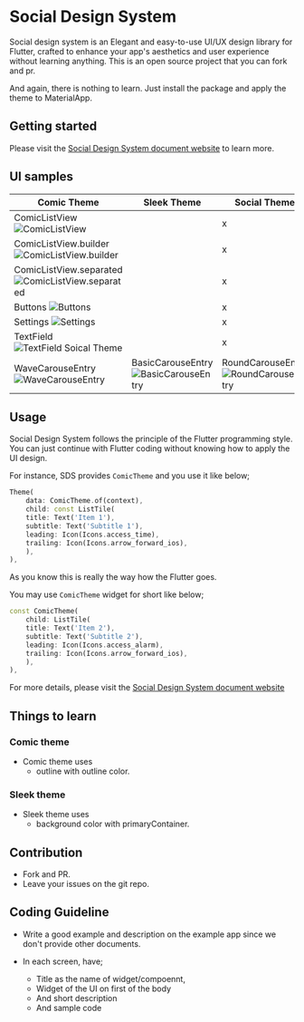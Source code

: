 # Social Design System

Social design system is an Elegant and easy-to-use UI/UX design library for Flutter, crafted to enhance your app's aesthetics and user experience without learning anything. This is an open source project that you can fork and pr.

And again, there is nothing to learn. Just install the package and apply the theme to MaterialApp.

## Getting started

Please visit the [Social Design System document website](https://thruthesky.github.io/social_design_system/) to learn more.

## UI samples

| Comic Theme                                                                                                                                | Sleek Theme                                                                                                               | Social Theme                                                                                                              |
| ------------------------------------------------------------------------------------------------------------------------------------------ | ------------------------------------------------------------------------------------------------------------------------- | ------------------------------------------------------------------------------------------------------------------------- |
| ComicListView![ComicListView](https://thruthesky.github.io/social_design_system/images/comic_list_view.jpg)                                |                                                                                                                           | x                                                                                                                         |
| ComicListView.builder ![ComicListView.builder](https://thruthesky.github.io/social_design_system/images/comic_list_view_builder.jpg)       |                                                                                                                           | x                                                                                                                         |
| ComicListView.separated ![ComicListView.separated](https://thruthesky.github.io/social_design_system/images/comic_list_view_separated.jpg) |                                                                                                                           | x                                                                                                                         |
| Buttons ![Buttons](https://thruthesky.github.io/social_design_system/images/buttons.jpg)                                                   |                                                                                                                           | x                                                                                                                         |
| Settings ![Settings](https://thruthesky.github.io/social_design_system/images/settings.jpg)                                                |                                                                                                                           | x                                                                                                                         |
| TextField ![TextField Soical Theme](https://thruthesky.github.io/social_design_system/images/comic.text_field.jpg)                         |                                                                                                                           | x                                                                                                                         |
| WaveCarouseEntry ![WaveCarouseEntry](https://thruthesky.github.io/social_design_system/images/wave_carousel_entry.gif)                     | BasicCarouseEntry ![BasicCarouseEntry](https://thruthesky.github.io/social_design_system/images/basic_carousel_entry.gif) | RoundCarouseEntry ![RoundCarouseEntry](https://thruthesky.github.io/social_design_system/images/round_carousel_entry.gif) |

## Usage

Social Design System follows the principle of the Flutter programming style. You can just continue with Flutter coding without knowing how to apply the UI design.

For instance, SDS provides `ComicTheme` and you use it like below;

```dart
Theme(
    data: ComicTheme.of(context),
    child: const ListTile(
    title: Text('Item 1'),
    subtitle: Text('Subtitle 1'),
    leading: Icon(Icons.access_time),
    trailing: Icon(Icons.arrow_forward_ios),
    ),
),
```

As you know this is really the way how the Flutter goes.

You may use `ComicTheme` widget for short like below;

```dart
const ComicTheme(
    child: ListTile(
    title: Text('Item 2'),
    subtitle: Text('Subtitle 2'),
    leading: Icon(Icons.access_alarm),
    trailing: Icon(Icons.arrow_forward_ios),
    ),
),
```

For more details, please visit the [Social Design System document website](https://thruthesky.github.io/social_design_system/)

## Things to learn

### Comic theme

- Comic theme uses
  - outline with outline color.

### Sleek theme

- Sleek theme uses
  - background color with primaryContainer.


## Contribution

- Fork and PR.
- Leave your issues on the git repo.

## Coding Guideline

- Write a good example and description on the example app since we don't provide other documents.

- In each screen, have;
    - Title as the name of widget/compoennt,
    - Widget of the UI on first of the body
    - And short description
    - And sample code

